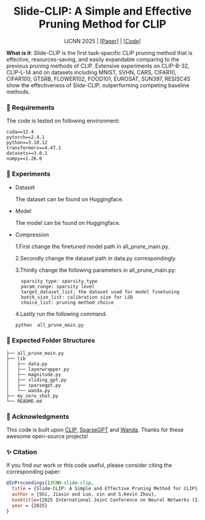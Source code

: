 <div align="center">
<h1>Slide-CLIP: A Simple and Effective Pruning Method for CLIP</h1>
</div>

<div align="center">
IJCNN 2025 | [<a href="https://github.com/openai/CLIP">Paper</a>] | [<a href="https://github.com/openai/CLIP">Code</a>]
</div>


**What is it**: Slide-CLIP is the first task-specific CLIP pruning method that is effective, resources-saving, and easily expandable comparing to the previous pruning methods of CLIP.
Extensive experiments on CLIP-B-32, CLIP-L-14 and on datasets including MNIST, SVHN, CARS, CIFAR10, CIFAR100, GTSRB, FLOWER102, FOOD101, EUROSAT, SUN397, RESISC45 show the effectiveness of Slide-CLIP, outperforming competing baseline methods.

### 🏃 Requirements
The code is tested on following environment:
```
cuda==12.4
pytorch==2.4.1
python==3.10.12
transformers==4.47.1
datasets==3.0.1
numpy==1.26.0
```

### 🚀 Experiments

* Dataset 

    The dataset can be found on Huggingface.

* Model  

    The model can be found on Huggingface.

* Compression

    1.First change the finetuned model path in all_prune_main.py.

    2.Secondly change the dataset path in data.py correspondingly.

    3.Thirdly change the following parameters in all_prune_main.py:
        
        sparsity_type: sparsity_type
        param_range: sparsity level
        target_dataset_list: the dataset used for model finetuning
        batch_size_list: calibration size for LSD
        choice_list: pruning method choice

    4.Lastly run the following command.
    ```bash
    python  all_prune_main.py
    ```


### 🌲 Expected Folder Structures

```
├── all_prune_main.py
├── lib
│   ├── data.py
│   ├── layerwrapper.py
│   ├── magnitude.py
│   ├── sliding_gpt.py
│   ├── sparsegpt.py
│   └── wanda.py
├── my_zero_shot.py
└── README.md                       
```

### 💬 Acknowledgments
This code is built upon <a href="https://github.com/openai/CLIP">CLIP</a>, <a href=https://github.com/IST-DASLab/sparsegpt>SparseGPT</a> and <a href=https://github.com/locuslab/wanda>Wanda</a>. Thanks for these awesome open-source projects!


### ✨ Citation
If you find our work or this code useful, please consider citing the corresponding paper:
```bibtex
@InProceedings{IJCNN-slide-clip,
  title = {Slide-CLIP: A Simple and Effective Pruning Method for CLIP},
  author = {Shi, Jiaxin and Luo, xin and S.Kevin Zhou},
  booktitle={2025 International Joint Conference on Neural Networks (IJCNN)}, 
  year = {2025}
}
```

